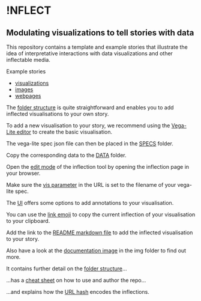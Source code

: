 
# !NFLECT
## Modulating visualizations to tell stories with data

This repository contains a template and example stories that illustrate the idea of interpretative interactions with data visualizations and other inflectable media.

Example stories
- <a href="#visualizations.md">visualizations</a>
- <a href="#images.md">images</a>
- <a href="#webpages.md">webpages</a>


The [folder structure](img/#-347,-1,584,422&ff0000&&&folder_structure.png) is quite straightforward and enables you to add inflected visualisations to your own story.

<!-- The [VIS folder](img/#-347,-1,584,422&ff0000&1,120,236,322&&folder_structure.png) contains all the pieces of code concerning the data visualisations and inflections. -->


To add a new visualisation to your story, we recommend using the <a href="https://vega.github.io/editor/#/examples/vega-lite/bar">Vega-Lite editor</a> to create the basic visualisation.

The vega-lite spec json file can then be placed in the [SPECS](img/#-329,0,566,422&ff0000&23,178,104,206&&folder_structure.png) folder.


Copy the corresponding data to the [DATA](img/#-329,0,566,422&ff0000&23,147,99,176&&folder_structure.png) folder.


Open the [edit mode](img/#0,0,912,746&ff0000&&&inflections_editor.png) of the inflection tool by opening the inflection page in your browser.


Make sure the [vis parameter](img/#44,-51,862,336&ff0000&496,10,610,45&&inflections_editor.png) in the URL is set to the filename of your vega-lite spec.


The [UI](img/#0,0,912,746&ff0000&522,352,761,646&&inflections_editor.png
) offers some options to add annotations to your visualisation.


You can use the [link emoji](img/#0,0,912,746&ff0000&814,346,863,397&&inflections_editor.png) to copy the current inflection of your visualisation to your clipboard.


Add the link to the [README markdown file](img/#-329,0,566,422&ff0000&8,379,138,413&&folder_structure.png) to add the inflected visualisation to your story.


Also have a look at the [documentation image](img/#0,0,3500,7287&ff0000&&&documentation_image.png) in the img folder to find out more.


It contains further detail on the [folder structure](img/#0,192,3500,2375&ff0000&&&documentation_image.png)...


...has a [cheat sheet](img/#0,2496,3500,5582&ff0000&&&documentation_image.png) on how to use and author the repo...


...and explains how the [URL hash](img/#0,5037,3500,7656&ff0000&&&documentation_image.png) encodes the inflections.

